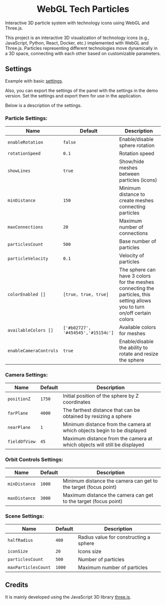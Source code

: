 <h1 align="center">WebGL Tech Particles</h1>

Interactive 3D particle system with technology icons using WebGL and Three.js.

This project is an interactive 3D visualization of technology icons (e.g., JavaScript, Python, React, Docker, etc.) implemented with WebGL and Three.js. Particles representing different technologies move dynamically in a 3D space, connecting with each other based on customizable parameters.

<h2>Settings</h2>

Example with basic <a href="https://github.com/a-rudenko/webgl-tech-particles/blob/main/settings.json" target="_blank">settings</a>.

Also, you can export the settings of the panel with the settings in the demo version. Set the settings and export them for use in the application.

Below is a description of the settings.

<h3>Particle Settings:</h3>

| Name                    | Default                            | Description                                                                                                                 |
|-------------------------|------------------------------------|-----------------------------------------------------------------------------------------------------------------------------|
| `enableRotation`        | `false`                            | Enable/disable sphere rotation                                                                                              |
| `rotationSpeed`         | `0.1`                              | Rotation speed                                                                                                              |
| `showLines`             | `true`                             | Show/hide meshes between particles (icons)                                                                                  |
| `minDistance`           | `150`                              | Minimum distance to create meshes connecting particles                                                                      |
| `maxConnections`        | `20`                               | Maximum number of connections                                                                                               |
| `particlesCount`        | `500`                              | Base number of particles                                                                                                    |
| `particleVelocity`      | `0.1`                              | Velocity of particles                                                                                                       |
| `colorEnabled []`       | `[true, true, true]`               | The sphere can have 3 colors for the meshes connecting the particles, this setting allows you to turn on/off certain colors |
| `availableColors []`    | `['#b02727', '#454545','#15154c']` | Available colors for meshes                                                                                                 |
| `enableCameraControls`  | `true`                             | Enable/disable the ability to rotate and resize the sphere                                                                  |

<h3>Camera Settings:</h3>

| Name             | Default | Description                                                               |
|------------------|---------|---------------------------------------------------------------------------|
| `positionZ`      | `1750`  | Initial position of the sphere by Z coordinates                           |
| `farPlane`       | `4000`  | The farthest distance that can be obtained by resizing a sphere           |
| `nearPlane`      | `1`     | Minimum distance from the camera at which objects begin to be displayed   |
| `fieldOfView`    | `45`    | Maximum distance from the camera at which objects will still be displayed |

<h3>Orbit Controls Settings:</h3>

| Name          | Default | Description                                                     |
|---------------|---------|-----------------------------------------------------------------|
| `minDistance` | `1000`  | Minimum distance the camera can get to the target (focus point) |
| `maxDistance` | `3000`  | Maximum distance the camera can get to the target (focus point) |

<h3>Scene Settings:</h3>

| Name                | Default   | Description                            |
|---------------------|-----------|----------------------------------------|
| `halfRadius`        | `400`     | Radius value for constructing a sphere |
| `iconSize`          | `20`      | Icons size                             |
| `particlesCount`    | `500`     | Number of particles                    |
| `maxParticlesCount` | `1000`    | Maximum number of particles            |

<h2>Credits</h2>
It is mainly developed using the JavaScript 3D library <a href="https://github.com/mrdoob/three.js">three.js</a>.
    